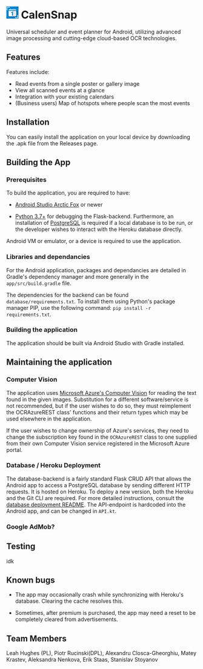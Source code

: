 # ![app icon](./app/src/main/app_icon_32x32.png) CalenSnap
Universal scheduler and event planner for Android, utilizing advanced image processing and cutting-edge cloud-based OCR technologies.

## Features
Features include:
* Read events from a single poster or gallery image
* View all scanned events at a glance
* Integration with your existing calendars
* (Business users) Map of hotspots where people scan the most events

  
## Installation
You can easily install the application on your local device by downloading the .apk file from the Releases page.

## Building the App
### Prerequisites
To build the application, you are required to have:
* [Android Studio Arctic Fox](https://developer.android.com/studio) or newer

* [Python 3.7+](https://www.python.org/downloads/)  for debugging the Flask-backend. Furthermore, an installation of [PostgreSQL](https://www.postgresql.org) is required if a local database is to be run, or the developer wishes to interact with the Heroku database directly. 

Android VM or emulator, or a device is required to use the application.

### Libraries and dependancies
For the Android application, packages and dependancies are detailed in Gradle's dependency manager and more generally in the `app/src/build.gradle` file.

The dependencies for the backend can be found `database/requirements.txt`. To install them using Python's package manager PIP, use the following command: `pip install -r requirements.txt`. 
 
### Building the application
The application should be built via Android Studio with Gradle installed.


## Maintaining the application
### Computer Vision
The application uses [Microsoft Azure's Computer Vision](https://azure.microsoft.com/en-us/services/cognitive-services/computer-vision/) for reading the text found in the given images. Substitution for a different software/service is not recommended, but if the user wishes to do so, they must reimplement the OCRAzureREST class' functions and their return types which may be used elsewhere in the application.

If the user wishes to change ownership of Azure's services, they need to change the subscription key found in the `OCRAzureREST` class to one supplied from their own Computer Vision service registered in the Microsoft Azure portal.

### Database / Heroku Deployment
The database-backend is a fairly standard Flask CRUD API that allows the Android app to access a PostgreSQL database by sending different HTTP requests. It is hosted on Heroku. To deploy a new version, both the Heroku and the Git CLI are required. For more detailed instructions, consult the [database deployment README](https://www.postgresql.org). 
The API-endpoint is hardcoded into the Android app, and can be changed in `API.kt`.


### Google AdMob?



## Testing
idk

## Known bugs
* The app may occasionally crash while synchronizing with Heroku's database. Clearing the cache resolves this.
  
* Sometimes, after premium is purchased, the app may need a reset to be completely cleared from advertisements.

## Team Members
Leah Hughes (PL), Piotr Rucinski(DPL), Alexandru Closca-Gheorghiu, Matey Krastev, Aleksandra Nenkova, Erik Staas, Stanislav Stoyanov 

